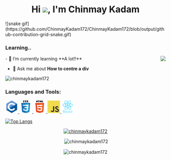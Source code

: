 <h1 align="center">Hi <img src="https://raw.githubusercontent.com/MartinHeinz/MartinHeinz/master/wave.gif" width="30px">, I'm Chinmay Kadam</h1>
![snake gif](https://github.com/ChinmayKadam172/ChinmayKadam172/blob/output/github-contribution-grid-snake.gif)
<h3 align="left">Learning..</h3>
<img align="right" src="https://c.tenor.com/y2JXkY1pXkwAAAAC/cat-computer.gif">
- 🌱 I’m currently learning **A lot!!**

- 💬 Ask me about **How to centre a div**

<p align="left"> <img src="https://komarev.com/ghpvc/?username=chinmaykadam172&label=Profile%20views&color=0e75b6&style=flat&theme=radical" alt="chinmaykadam172" /> </p>


<h3 align="left">Languages and Tools:</h3>
<p align="left"> <a href="https://www.cprogramming.com/" target="_blank" rel="noreferrer"> <img src="https://raw.githubusercontent.com/devicons/devicon/master/icons/c/c-original.svg" alt="c" width="40" height="40"/> </a> <a href="https://www.w3schools.com/css/" target="_blank" rel="noreferrer"> <img src="https://raw.githubusercontent.com/devicons/devicon/master/icons/css3/css3-original-wordmark.svg" alt="css3" width="40" height="40"/> </a> <a href="https://www.w3.org/html/" target="_blank" rel="noreferrer"> <img src="https://raw.githubusercontent.com/devicons/devicon/master/icons/html5/html5-original-wordmark.svg" alt="html5" width="40" height="40"/> </a> <a href="https://developer.mozilla.org/en-US/docs/Web/JavaScript" target="_blank" rel="noreferrer"> <img src="https://raw.githubusercontent.com/devicons/devicon/master/icons/javascript/javascript-original.svg" alt="javascript" width="40" height="40"/> </a> <a href="https://reactjs.org/" target="_blank" rel="noreferrer"> <img src="https://raw.githubusercontent.com/devicons/devicon/master/icons/react/react-original-wordmark.svg" alt="react" width="40" height="40"/> </a><p align="right"></p> </p>

<!-- [![Chinmay's GitHub stats](https://github-readme-stats.vercel.app/api?username=ChinmayKadam172)](https://github.com/anuraghazra/github-readme-stats) -->




[![Top Langs](https://github-readme-stats.vercel.app/api/top-langs/?username=ChinmayKadam172&layout=compact&theme=radical)](https://github.com/anuraghazra/github-readme-stats)
<p align="center"> <a href="https://github.com/ryo-ma/github-profile-trophy"><img src="https://github-profile-trophy.vercel.app/?username=chinmaykadam172&theme=radical&row=1" alt="chinmaykadam172" /></a> </p>


<p align="center">&nbsp;<img align="center" src="https://github-readme-stats.vercel.app/api?username=chinmaykadam172&show_icons=true&locale=en&theme=radical" alt="chinmaykadam172" /></p>

<p align="center"><img align="center" src="https://github-readme-streak-stats.herokuapp.com/?user=chinmaykadam172&theme=radical" alt="chinmaykadam172" /></p>
